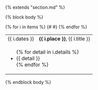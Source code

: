 {% extends "section.md" %}

{% block body %}
<table class="table table-hover">
{% for i in items %}
<tr>
  <td class='col-md-3'>{{ i.dates }}</td>
  <td><strong>{{ i.place }}</strong>, {{ i.title }}</td>
</tr>
<tr>
{#
<td colspan="100%">
<ul>
{% for detail in i.details %}
<li markdown="1">
{{ detail }}
</li>
{% endfor %}
</ul>
</td>
#}
</tr>
{% endfor %}
</table>
{% endblock body %}
